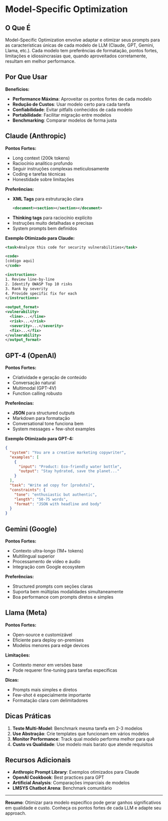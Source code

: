 # Model-Specific Optimization

## O Que É

Model-Specific Optimization envolve adaptar e otimizar seus prompts para as características únicas de cada modelo de LLM (Claude, GPT, Gemini, Llama, etc.). Cada modelo tem preferências de formatação, pontos fortes, limitações e idiossincrasias que, quando aproveitados corretamente, resultam em melhor performance.

## Por Que Usar

**Benefícios:**
- **Performance Máxima**: Aproveitar os pontos fortes de cada modelo
- **Redução de Custos**: Usar modelo certo para cada tarefa
- **Confiabilidade**: Evitar pitfalls conhecidos de cada modelo
- **Portabilidade**: Facilitar migração entre modelos
- **Benchmarking**: Comparar modelos de forma justa

## Claude (Anthropic)

**Pontos Fortes:**
- Long context (200k tokens)
- Raciocínio analítico profundo
- Seguir instruções complexas meticulosamente
- Coding e tarefas técnicas
- Honestidade sobre limitações

**Preferências:**
- **XML Tags** para estruturação clara
  ```xml
  <document><section></section></document>
  ```
- **Thinking tags** para raciocínio explícito
- Instruções muito detalhadas e precisas
- System prompts bem definidos

**Exemplo Otimizado para Claude:**
```xml
<task>Analyze this code for security vulnerabilities</task>

<code>
[código aqui]
</code>

<instructions>
1. Review line-by-line
2. Identify OWASP Top 10 risks
3. Rank by severity
4. Provide specific fix for each
</instructions>

<output_format>
<vulnerability>
  <line>...</line>
  <risk>...</risk>
  <severity>...</severity>
  <fix>...</fix>
</vulnerability>
</output_format>
```

## GPT-4 (OpenAI)

**Pontos Fortes:**
- Criatividade e geração de conteúdo
- Conversação natural
- Multimodal (GPT-4V)
- Function calling robusto

**Preferências:**
- **JSON** para structured outputs
- Markdown para formatação
- Conversational tone funciona bem
- System messages + few-shot examples

**Exemplo Otimizado para GPT-4:**
```json
{
  "system": "You are a creative marketing copywriter",
  "examples": [
    {
      "input": "Product: Eco-friendly water bottle",
      "output": "Stay hydrated, save the planet..."
    }
  ],
  "task": "Write ad copy for [produto]",
  "constraints": {
    "tone": "enthusiastic but authentic",
    "length": "50-75 words",
    "format": "JSON with headline and body"
  }
}
```

## Gemini (Google)

**Pontos Fortes:**
- Contexto ultra-longo (1M+ tokens)
- Multilingual superior
- Processamento de vídeo e áudio
- Integração com Google ecosystem

**Preferências:**
- Structured prompts com seções claras
- Suporta bem múltiplas modalidades simultaneamente
- Boa performance com prompts diretos e simples

## Llama (Meta)

**Pontos Fortes:**
- Open-source e customizável
- Eficiente para deploy on-premises
- Modelos menores para edge devices

**Limitações:**
- Contexto menor em versões base
- Pode requerer fine-tuning para tarefas específicas

**Dicas:**
- Prompts mais simples e diretos
- Few-shot é especialmente importante
- Formatação clara com delimitadores

## Dicas Práticas

1. **Teste Multi-Model**: Benchmark mesma tarefa em 2-3 modelos
2. **Use Abstração**: Crie templates que funcionam em vários modelos
3. **Monitor Performance**: Track qual modelo performa melhor para quê
4. **Custo vs Qualidade**: Use modelo mais barato que atende requisitos

## Recursos Adicionais

- **Anthropic Prompt Library**: Exemplos otimizados para Claude
- **OpenAI Cookbook**: Best practices para GPT
- **Artificial Analysis**: Comparações imparciais de modelos
- **LMSYS Chatbot Arena**: Benchmark comunitário

---

**Resumo**: Otimizar para modelo específico pode gerar ganhos significativos em qualidade e custo. Conheça os pontos fortes de cada LLM e adapte seu approach.
